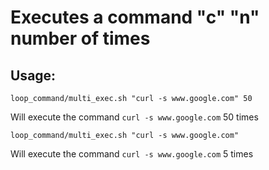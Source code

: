 # Executes a command "c" "n" number of times

## Usage:
```
loop_command/multi_exec.sh "curl -s www.google.com" 50
```

Will execute the command `curl -s www.google.com` 50 times

```
loop_command/multi_exec.sh "curl -s www.google.com"
```

Will execute the command `curl -s www.google.com` 5 times